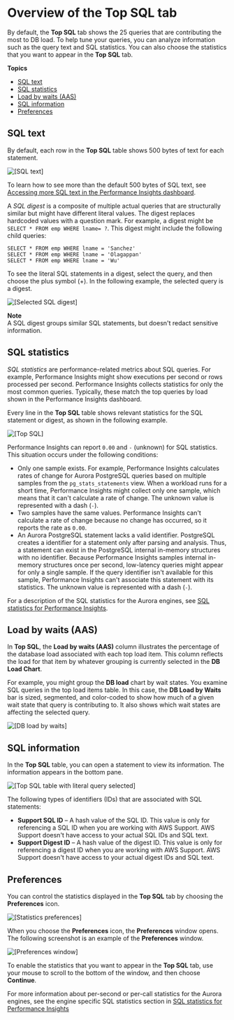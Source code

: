 # Overview of the Top SQL tab<a name="USER_PerfInsights.UsingDashboard.Components.AvgActiveSessions.TopLoadItemsTable.TopSQL"></a>

By default, the **Top SQL** tab shows the 25 queries that are contributing the most to DB load\. To help tune your queries, you can analyze information such as the query text and SQL statistics\. You can also choose the statistics that you want to appear in the **Top SQL** tab\.

**Topics**
+ [SQL text](#USER_PerfInsights.UsingDashboard.Components.AvgActiveSessions.TopLoadItemsTable.TopSQL.text)
+ [SQL statistics](#USER_PerfInsights.UsingDashboard.Components.AvgActiveSessions.TopLoadItemsTable.TopSQL.statistics)
+ [Load by waits \(AAS\)](#USER_PerfInsights.UsingDashboard.Components.AvgActiveSessions.TopLoadItemsTable.TopSQL.Load-by-waits)
+ [SQL information](#USER_PerfInsights.UsingDashboard.Components.AvgActiveSessions.TopLoadItemsTable.TopSQL.SQL-information)
+ [Preferences](#USER_PerfInsights.UsingDashboard.Components.AvgActiveSessions.TopLoadItemsTable.TopSQL.Preferences)

## SQL text<a name="USER_PerfInsights.UsingDashboard.Components.AvgActiveSessions.TopLoadItemsTable.TopSQL.text"></a>

By default, each row in the **Top SQL** table shows 500 bytes of text for each statement\. 

![\[SQL text\]](http://docs.aws.amazon.com/AmazonRDS/latest/AuroraUserGuide/./images/sql-text-apg.png)

To learn how to see more than the default 500 bytes of SQL text, see [Accessing more SQL text in the Performance Insights dashboard](USER_PerfInsights.UsingDashboard.SQLTextSize.md)\.

A *SQL digest* is a composite of multiple actual queries that are structurally similar but might have different literal values\. The digest replaces hardcoded values with a question mark\. For example, a digest might be `SELECT * FROM emp WHERE lname= ?`\. This digest might include the following child queries:

```
SELECT * FROM emp WHERE lname = 'Sanchez'
SELECT * FROM emp WHERE lname = 'Olagappan'
SELECT * FROM emp WHERE lname = 'Wu'
```

To see the literal SQL statements in a digest, select the query, and then choose the plus symbol \(\+\)\. In the following example, the selected query is a digest\.

![\[Selected SQL digest\]](http://docs.aws.amazon.com/AmazonRDS/latest/AuroraUserGuide/./images/perf_insights_4b.png)

**Note**  
A SQL digest groups similar SQL statements, but doesn't redact sensitive information\.

## SQL statistics<a name="USER_PerfInsights.UsingDashboard.Components.AvgActiveSessions.TopLoadItemsTable.TopSQL.statistics"></a>

*SQL statistics* are performance\-related metrics about SQL queries\. For example, Performance Insights might show executions per second or rows processed per second\. Performance Insights collects statistics for only the most common queries\. Typically, these match the top queries by load shown in the Performance Insights dashboard\. 

Every line in the **Top SQL** table shows relevant statistics for the SQL statement or digest, as shown in the following example\.

![\[Top SQL\]](http://docs.aws.amazon.com/AmazonRDS/latest/AuroraUserGuide/./images/perf_insights_4.png)

Performance Insights can report `0.00` and `-` \(unknown\) for SQL statistics\. This situation occurs under the following conditions:
+ Only one sample exists\. For example, Performance Insights calculates rates of change for Aurora PostgreSQL queries based on multiple samples from the `pg_stats_statements` view\. When a workload runs for a short time, Performance Insights might collect only one sample, which means that it can't calculate a rate of change\. The unknown value is represented with a dash \(`-`\)\.
+ Two samples have the same values\. Performance Insights can't calculate a rate of change because no change has occurred, so it reports the rate as `0.00`\.
+ An Aurora PostgreSQL statement lacks a valid identifier\. PostgreSQL creates a identifier for a statement only after parsing and analysis\. Thus, a statement can exist in the PostgreSQL internal in\-memory structures with no identifier\. Because Performance Insights samples internal in\-memory structures once per second, low\-latency queries might appear for only a single sample\. If the query identifier isn't available for this sample, Performance Insights can't associate this statement with its statistics\. The unknown value is represented with a dash \(`-`\)\.

For a description of the SQL statistics for the Aurora engines, see [SQL statistics for Performance Insights](sql-statistics.md)\.

## Load by waits \(AAS\)<a name="USER_PerfInsights.UsingDashboard.Components.AvgActiveSessions.TopLoadItemsTable.TopSQL.Load-by-waits"></a>

In **Top SQL**, the **Load by waits \(AAS\)** column illustrates the percentage of the database load associated with each top load item\. This column reflects the load for that item by whatever grouping is currently selected in the **DB Load Chart**\. 

For example, you might group the **DB load** chart by wait states\. You examine SQL queries in the top load items table\. In this case, the **DB Load by Waits** bar is sized, segmented, and color\-coded to show how much of a given wait state that query is contributing to\. It also shows which wait states are affecting the selected query\.

![\[DB load by waits\]](http://docs.aws.amazon.com/AmazonRDS/latest/AuroraUserGuide/./images/perf_insights_6.png)

## SQL information<a name="USER_PerfInsights.UsingDashboard.Components.AvgActiveSessions.TopLoadItemsTable.TopSQL.SQL-information"></a>

In the **Top SQL** table, you can open a statement to view its information\. The information appears in the bottom pane\.

![\[Top SQL table with literal query selected\]](http://docs.aws.amazon.com/AmazonRDS/latest/AuroraUserGuide/./images/perf-insights-sql-ids-open.png)

The following types of identifiers \(IDs\) that are associated with SQL statements:
+ **Support SQL ID** – A hash value of the SQL ID\. This value is only for referencing a SQL ID when you are working with AWS Support\. AWS Support doesn't have access to your actual SQL IDs and SQL text\.
+ **Support Digest ID** – A hash value of the digest ID\. This value is only for referencing a digest ID when you are working with AWS Support\. AWS Support doesn't have access to your actual digest IDs and SQL text\.

## Preferences<a name="USER_PerfInsights.UsingDashboard.Components.AvgActiveSessions.TopLoadItemsTable.TopSQL.Preferences"></a>

You can control the statistics displayed in the **Top SQL** tab by choosing the **Preferences** icon\.

![\[Statistics preferences\]](http://docs.aws.amazon.com/AmazonRDS/latest/AuroraUserGuide/./images/perf-insights-sql-ids-preferences-icon.png)

When you choose the **Preferences** icon, the **Preferences** window opens\. The following screenshot is an example of the **Preferences** window\.

![\[Preferences window\]](http://docs.aws.amazon.com/AmazonRDS/latest/AuroraUserGuide/./images/perf-insights-sql-ids-preferences.png)

To enable the statistics that you want to appear in the **Top SQL** tab, use your mouse to scroll to the bottom of the window, and then choose **Continue**\. 

For more information about per\-second or per\-call statistics for the Aurora engines, see the engine specific SQL statistics section in [SQL statistics for Performance Insights](sql-statistics.md)
